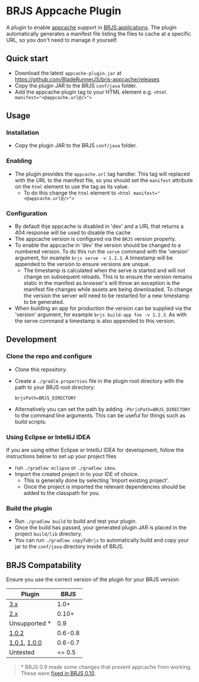 # BRJS Appcache Plugin

A plugin to enable [appcache](https://developer.mozilla.org/en/docs/HTML/Using_the_application_cache) support in [BRJS applications](http://bladerunnerjs.org/).
The plugin automatically generates a manifest file listing the files to cache at a specific URL, so you don't need to manage it yourself.

## Quick start
- Download the latest `appcache-plugin.jar` at https://github.com/BladeRunnerJS/brjs-appcache/releases
- Copy the plugin JAR to the BRJS `conf/java` folder.
- Add the appcache plugin tag to your HTML element e.g. `<html manifest="<@appcache.url@/>">`

## Usage

### Installation
- Copy the plugin JAR to the BRJS `conf/java` folder.

<a name="enabling"></a>
### Enabling
- The plugin provides the `appcache.url` tag handler. This tag will replaced with the URL to the manifest file, so you should set the `manifest` attribute on the `html` element to use the tag as its value.
    - To do this change the `html` element to `<html manifest="<@appcache.url@/>">`

<a name="configuration"></a>
### Configuration
- By default thje appcache is disabled in 'dev' and a URL that returns a 404 response will be used to disable the cache
- The appcache version is configured via the `BRJS` version property.
- To enable the appcache in 'dev' the version should be changed to a numbered version. To do this run the `serve` command 
with the 'version' argument, for example `brjs serve -v 1.2.3`. A timestamp will be appended to the 
 version to ensure versions are unique. 
  - The timestamp is calculated when the serve is started and will not
 change on subsequent reloads. This is to ensure the version remains static in the manifest as browser's
 will throw an exception is the manifest file changes while assets are being downloaded. To change the version
 the server will need to be restarted for a new timestamp to be generated.
- When building an app for production the version can be supplied via the 'version' argument, for example `brjs build-app foo -v 1.2.3`. 
 As with the serve command a timestamp is also appended to this version. 

## Development

### Clone the repo and configure
- Clone this repository.
- Create a `./gradle.properties` file in the plugin root directory with the path to your BRJS root directory:
    ```
    brjsPath=BRJS_DIRECTORY
    ```

- Alternatively you can set the path by adding `-PbrjsPath=BRJS_DIRECTORY` to the command line arguments. This can be useful for things such as build scripts.

### Using Eclipse or IntelliJ IDEA 
If you are using either Eclipse or IntelliJ IDEA for development, follow the instructions below to set up your project files

- run `./gradlew eclipse` or `./gradlew idea`.
- Import the created project in to your IDE of choice.
    - This is generally done by selecting 'Import existing project'.
    - Once the project is imported the relevant dependencies should be added to the classpath for you.
 
### Build the plugin
- Run `./gradlew build` to build and test your plugin.
- Once the build has passed, your generated plugin JAR is placed in the project `build/lib` directory.
- You can run `./gradlew copyToBrjs` to automatically build and copy your jar to the `conf/java` directory inside of BRJS.

## BRJS Compatability
Ensure you use the correct version of the plugin for your BRJS version:

Plugin | BRJS
-------|-----
[3.x](https://github.com/BladeRunnerJS/brjs-appcache/releases/tag/latest) | 1.0+
[2.x](https://github.com/BladeRunnerJS/brjs-appcache/releases/tag/2.1.0) | 0.10+
Unsupported * | 0.9
[1.0.2](https://github.com/caplin/brjs-appcache/releases/tag/1.0.2) | 0.6-0.8
[1.0.1](https://github.com/caplin/brjs-appcache/releases/tag/1.0.1), [1.0.0](https://github.com/caplin/brjs-appcache/releases/tag/1.0.0) | 0.6-0.7
Untested | <= 0.5

> \* BRJS 0.9 made some changes that prevent appcache from working. These were [fixed in BRJS 0.10](https://github.com/BladeRunnerJS/brjs/issues/725).
